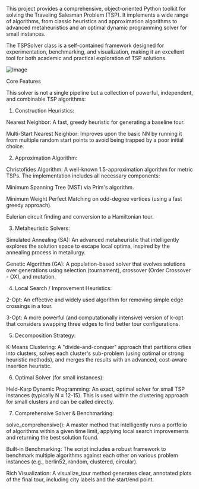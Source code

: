 This project provides a comprehensive, object-oriented Python toolkit for solving the Traveling Salesman Problem (TSP). It implements a wide range of algorithms, from classic heuristics and approximation algorithms to advanced metaheuristics and an optimal dynamic programming solver for small instances.

The TSPSolver class is a self-contained framework designed for experimentation, benchmarking, and visualization, making it an excellent tool for both academic and practical exploration of TSP solutions.

![Image](https://github.com/user-attachments/assets/706053a8-113a-4bc0-ac0f-51d5aac188ff)

Core Features

This solver is not a single pipeline but a collection of powerful, independent, and combinable TSP algorithms:

1. Construction Heuristics:

Nearest Neighbor: A fast, greedy heuristic for generating a baseline tour.

Multi-Start Nearest Neighbor: Improves upon the basic NN by running it from multiple random start points to avoid being trapped by a poor initial choice.

2. Approximation Algorithm:

Christofides Algorithm: A well-known 1.5-approximation algorithm for metric TSPs. The implementation includes all necessary components:

Minimum Spanning Tree (MST) via Prim's algorithm.

Minimum Weight Perfect Matching on odd-degree vertices (using a fast greedy approach).

Eulerian circuit finding and conversion to a Hamiltonian tour.

3. Metaheuristic Solvers:

Simulated Annealing (SA): An advanced metaheuristic that intelligently explores the solution space to escape local optima, inspired by the annealing process in metallurgy.

Genetic Algorithm (GA): A population-based solver that evolves solutions over generations using selection (tournament), crossover (Order Crossover - OX), and mutation.

4. Local Search / Improvement Heuristics:

2-Opt: An effective and widely used algorithm for removing simple edge crossings in a tour.

3-Opt: A more powerful (and computationally intensive) version of k-opt that considers swapping three edges to find better tour configurations.

5. Decomposition Strategy:

K-Means Clustering: A "divide-and-conquer" approach that partitions cities into clusters, solves each cluster's sub-problem (using optimal or strong heuristic methods), and merges the results with an advanced, cost-aware insertion heuristic.

6. Optimal Solver (for small instances):

Held-Karp Dynamic Programming: An exact, optimal solver for small TSP instances (typically N ≤ 12-15). This is used within the clustering approach for small clusters and can be called directly.

7. Comprehensive Solver & Benchmarking:

solve_comprehensive(): A master method that intelligently runs a portfolio of algorithms within a given time limit, applying local search improvements and returning the best solution found.

Built-in Benchmarking: The script includes a robust framework to benchmark multiple algorithms against each other on various problem instances (e.g., berlin52, random, clustered, circular).

Rich Visualization: A visualize_tour method generates clear, annotated plots of the final tour, including city labels and the start/end point.

